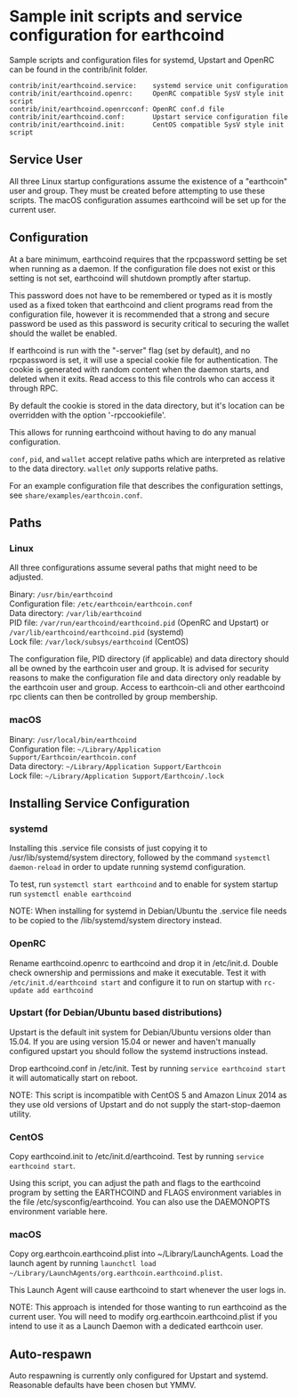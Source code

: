 Sample init scripts and service configuration for earthcoind
==========================================================

Sample scripts and configuration files for systemd, Upstart and OpenRC
can be found in the contrib/init folder.

    contrib/init/earthcoind.service:    systemd service unit configuration
    contrib/init/earthcoind.openrc:     OpenRC compatible SysV style init script
    contrib/init/earthcoind.openrcconf: OpenRC conf.d file
    contrib/init/earthcoind.conf:       Upstart service configuration file
    contrib/init/earthcoind.init:       CentOS compatible SysV style init script

Service User
---------------------------------

All three Linux startup configurations assume the existence of a "earthcoin" user
and group.  They must be created before attempting to use these scripts.
The macOS configuration assumes earthcoind will be set up for the current user.

Configuration
---------------------------------

At a bare minimum, earthcoind requires that the rpcpassword setting be set
when running as a daemon.  If the configuration file does not exist or this
setting is not set, earthcoind will shutdown promptly after startup.

This password does not have to be remembered or typed as it is mostly used
as a fixed token that earthcoind and client programs read from the configuration
file, however it is recommended that a strong and secure password be used
as this password is security critical to securing the wallet should the
wallet be enabled.

If earthcoind is run with the "-server" flag (set by default), and no rpcpassword is set,
it will use a special cookie file for authentication. The cookie is generated with random
content when the daemon starts, and deleted when it exits. Read access to this file
controls who can access it through RPC.

By default the cookie is stored in the data directory, but it's location can be overridden
with the option '-rpccookiefile'.

This allows for running earthcoind without having to do any manual configuration.

`conf`, `pid`, and `wallet` accept relative paths which are interpreted as
relative to the data directory. `wallet` *only* supports relative paths.

For an example configuration file that describes the configuration settings,
see `share/examples/earthcoin.conf`.

Paths
---------------------------------

### Linux

All three configurations assume several paths that might need to be adjusted.

Binary:              `/usr/bin/earthcoind`  
Configuration file:  `/etc/earthcoin/earthcoin.conf`  
Data directory:      `/var/lib/earthcoind`  
PID file:            `/var/run/earthcoind/earthcoind.pid` (OpenRC and Upstart) or `/var/lib/earthcoind/earthcoind.pid` (systemd)  
Lock file:           `/var/lock/subsys/earthcoind` (CentOS)  

The configuration file, PID directory (if applicable) and data directory
should all be owned by the earthcoin user and group.  It is advised for security
reasons to make the configuration file and data directory only readable by the
earthcoin user and group.  Access to earthcoin-cli and other earthcoind rpc clients
can then be controlled by group membership.

### macOS

Binary:              `/usr/local/bin/earthcoind`  
Configuration file:  `~/Library/Application Support/Earthcoin/earthcoin.conf`  
Data directory:      `~/Library/Application Support/Earthcoin`  
Lock file:           `~/Library/Application Support/Earthcoin/.lock`  

Installing Service Configuration
-----------------------------------

### systemd

Installing this .service file consists of just copying it to
/usr/lib/systemd/system directory, followed by the command
`systemctl daemon-reload` in order to update running systemd configuration.

To test, run `systemctl start earthcoind` and to enable for system startup run
`systemctl enable earthcoind`

NOTE: When installing for systemd in Debian/Ubuntu the .service file needs to be copied to the /lib/systemd/system directory instead.

### OpenRC

Rename earthcoind.openrc to earthcoind and drop it in /etc/init.d.  Double
check ownership and permissions and make it executable.  Test it with
`/etc/init.d/earthcoind start` and configure it to run on startup with
`rc-update add earthcoind`

### Upstart (for Debian/Ubuntu based distributions)

Upstart is the default init system for Debian/Ubuntu versions older than 15.04. If you are using version 15.04 or newer and haven't manually configured upstart you should follow the systemd instructions instead.

Drop earthcoind.conf in /etc/init.  Test by running `service earthcoind start`
it will automatically start on reboot.

NOTE: This script is incompatible with CentOS 5 and Amazon Linux 2014 as they
use old versions of Upstart and do not supply the start-stop-daemon utility.

### CentOS

Copy earthcoind.init to /etc/init.d/earthcoind. Test by running `service earthcoind start`.

Using this script, you can adjust the path and flags to the earthcoind program by
setting the EARTHCOIND and FLAGS environment variables in the file
/etc/sysconfig/earthcoind. You can also use the DAEMONOPTS environment variable here.

### macOS

Copy org.earthcoin.earthcoind.plist into ~/Library/LaunchAgents. Load the launch agent by
running `launchctl load ~/Library/LaunchAgents/org.earthcoin.earthcoind.plist`.

This Launch Agent will cause earthcoind to start whenever the user logs in.

NOTE: This approach is intended for those wanting to run earthcoind as the current user.
You will need to modify org.earthcoin.earthcoind.plist if you intend to use it as a
Launch Daemon with a dedicated earthcoin user.

Auto-respawn
-----------------------------------

Auto respawning is currently only configured for Upstart and systemd.
Reasonable defaults have been chosen but YMMV.
